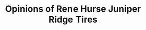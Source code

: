 ---
layout: community
category: community
title: "Opinions of Rene Hurse Juniper Ridge Tires"
description: " Opinions of Rene Hurse Juniper Ridge tires? I’m giving up on my Pathfinder Pros. They slipped out from underneath me today in just a little bit of sand in a turn on the road. "
isTopLevel: false
isSingleLevel: false
isArticle: false
datePublished: 2022-08-04 09:00:00 +0300
dateModified: 2022-08-04 09:00:00 +0300
published: false
---